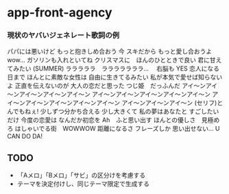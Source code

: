 # app-front-agency

### 現状のヤバいジェネレート歌詞の例
パパには悪いけど もっと抱きしめ合おう 今 スキだから もっと愛し合おうよ wow…
ガソリンも入れといてね
クリスマスに　ほんのひとときで良い 君に甘えてみたい
(SUMMER)
ラララララ　ラララララララ…
　右脳も YES
恋人になる日まで
ほんとに素敵な女性は 自由に生きてるみたい
私が本気で愛せば知らないよ
正直を伝えないのが 大人の恋だと思った
つじ姫　だっふんだ
アイ～ンアイ～ンアイ～ンアイ～ンアイ～ン アイ～ンアイ～ンアイ～ンアイ～ンアイ～ン アイ～ンアイ～ンアイ～ンアイ～ンアイ～ン アイ～ンアイ～ンアイ～ン (セリフ)とんでもねぇ!
少しずつ分かち合える
少し大きくて 私の夢はあなたと すごしたいだけ
今度の恋愛は なんだか初恋を Ah　ふと思い出す
ほんとの優しさ　見極めろ はしゃいでる街　WOWWOW
距離になるさ
フレーズしか 思い出せない… U CAN DO DA!

## TODO
- 「Aメロ」「Bメロ」「サビ」の区分けを考慮する
- テーマを決定付けし、同じテーマ限定で生成する
